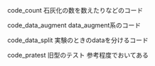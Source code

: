 code_count
石灰化の数を数えたりなどのコード

code_data_augment
data_augment系のコード

code_data_split
実験のときのdataを分けるコード

code_pratest
旧型のテスト
参考程度でおいてある
